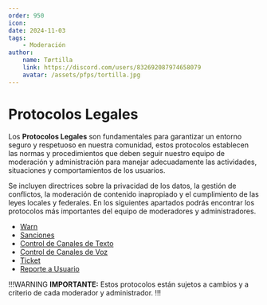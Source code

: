 ```yaml
---
order: 950
icon: 
date: 2024-11-03
tags:
    - Moderación
author: 
    name: Tørtilla
    link: https://discord.com/users/832692087974658079
    avatar: /assets/pfps/tortilla.jpg
---
```


# Protocolos    Legales

Los **Protocolos Legales** son fundamentales para garantizar un entorno seguro y respetuoso en nuestra comunidad, estos protocolos establecen las normas y procedimientos que deben seguir nuestro equipo de moderación y administración para manejar adecuadamente las actividades, situaciones y comportamientos de los usuarios. 

Se incluyen directrices sobre la privacidad de los datos, la gestión de conflictos, la moderación de contenido inapropiado y el cumplimiento de las leyes locales y federales. En los siguientes apartados podrás encontrar los protocolos más importantes del equipo de moderadores y administradores.

- [Warn](http://localhost:5000/mod/protocols/warn/)
- [Sanciones](http://localhost:5000/mod/protocols/sanction/)
- [Control de Canales de Texto](http://localhost:5000/mod/protocols/txt-control/)
- [Control de Canales de Voz](http://localhost:5000/mod/protocols/vc-control/)
- [Ticket](http://localhost:5000/mod/protocols/ticket/)
- [Reporte a Usuario](http://localhost:5000/mod/protocols/report/)

!!!WARNING **IMPORTANTE:** Estos protocolos están sujetos a cambios y a criterio de cada moderador y administrador.
!!!

